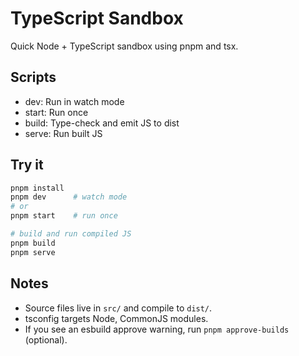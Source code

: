 # TypeScript Sandbox

Quick Node + TypeScript sandbox using pnpm and tsx.

## Scripts
- dev: Run in watch mode
- start: Run once
- build: Type-check and emit JS to dist
- serve: Run built JS

## Try it
```sh
pnpm install
pnpm dev      # watch mode
# or
pnpm start    # run once

# build and run compiled JS
pnpm build
pnpm serve
```

## Notes
- Source files live in `src/` and compile to `dist/`.
- tsconfig targets Node, CommonJS modules.
- If you see an esbuild approve warning, run `pnpm approve-builds` (optional).